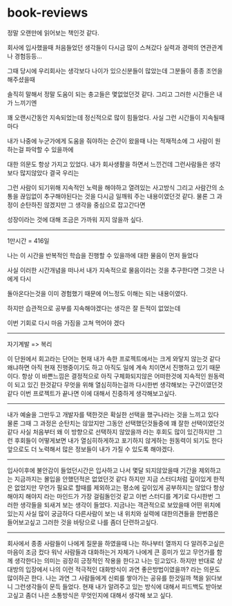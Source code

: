 # book-reviews



정말 오랜만에 읽어보는 책인것 같다. 

 

회사에 입사했을때 처음들었던 생각들이 다시금 많이 스쳐갔다 실력과 경력의 연관관계나 경험등등...

그때 당시에 우리회사는 생각보다 나이가 있으신분들이 많았는데 그분들이 종종 조언을 해주셨을때

솔직히 말해서 정말 도움이 되는 충고들은 몇없었던것 같다. 그리고 그러한 시간들은 내가 느끼기엔 

꽤 오랜시간동안 지속되었는데 정신적으로 많이 힘들었다. 사실 그런 시간들이 지속될때마다 

내가 나중에 누군가에게 도움을 줘야하는 순간이 왔을때 나는 적재적소에 그 사람이 원하는걸 파악할 수 있을까에 

대한 의문도 항상 가지고 있었다. 내가 회사생활을 하면서 느낀건데 그런사람들은 생각보다 많지않았다 결국 우리는

그런 사람이 되기위해 지속적인 노력을 해야하고 열려있는 사고방식 그리고 사람간의 소통을 끊임없이 추구해야된다는 것을 다시금 일깨워 주는 내용이였던것 같다. 물론 그 과정이 순탄하진 않겠지만 그 생각을 중심으로 잡고간다면 

성장이라는 것에 대해 조금은 가까워 지지 않을까 싶다.  

***

1만시간 = 416일 

나는 이 시간을 반복적인 학습을 진행할 수 있을까에 대한 물음이 먼저 들었다

사실 이러한 시간개념을 떠나서 내가 지속적으로 물음이라는 것을 추구한다면 그것은 나에게 다시 

돌아온다는것을 이미 경험했기 때문에 어느정도 이해는 되는 내용이였다. 

하지만 습관적으로 공부를 지속해야겠다는 생각은 잘 든적이 없었는데 

이번 기회로 다시 마음 가짐을 고쳐 먹어야 겠다

***

자기계발 => 복리 

이 단원에서 회고라는 단어는 현재 내가 속한 프로젝트에서는 크게 와닿지 않는것 같다 
왜냐하면 아직 현재 진행중이기도 하고 아직도 일에 계속 치이면서 진행하고 있기 때문이다. 
항상 이 바쁜느낌은 결정적으로 아직 구체화되지않은 어떠한것에 지속적인 원동력이 되고 있긴 한것같다 
무엇을 위해 열심히하는걸까 다시한번 생각해보는 구간이였던것 같다 
이번 프로젝트가 끝나면 이에 대해서 진중하게 생각해보고싶다. 

*** 

내가 예술을 그만두고 개발자를 택한것은 확실한 선택을 했구나라는 것을 느끼고 있다 
물론 그때 그 과정은 순탄치는 않았지만 그동안 선택했던것들중에 꽤 잘한 선택이였던것 같다 
사실 처음부터 왜 이 방향으로 선택하지 않았을까 라는 후회도 많이 있긴하지만 
그런 후회들이 어떻게보면 내가 열심히하게하고 포기하지 않게하는 원동력이 되기도 한다 
앞으로도 더 노력해서 많은 정보들이 내가 가질 수 있도록 해야겠다. 


***

입사이후에 불안감이 들었던시간은 입사하고 나서 몇달 되지않았을때 기간을 제외하고는 지금까지는 몰입을 안했던적은 없었던것 같다 
하지만 지금 스터디처럼 깊이있게 한적은 없었지만 무언가 필요로 할때를 제외하고는 평소에 깊이있게 공부하지는 않았다 
항상 해야지 해야지 라는 마인드가 가장 걸림돌인것 같고 이번 스터디를 계기로 다시한번 그러한 생각들을 되새겨 보는 생각이 들었다.
지금나는 객관적으로 보았을때 어떤 위치에 있는지 사실 많이 궁금하다 다른사람이 보는 내 위치와 실력에 대한의견들을 
한번쯤은 들어보고싶고 그러한 것을 바탕으로 나를 좀더 단련하고싶다.

***

회사에서 종종 사람들이 나에게 질문을 하였을때 나는 하나부터 열까지 다 알려주고싶은 마음이 조금 컸다 
워낙 사람들과 대화하는거 자체가 나에게 큰 흥미가 있고 무언가를 함께 생각한다는 의미는 굉장히 긍정적인 작용을 한다고 나는 믿고있다. 
하지만 반대로 상대방의 입장에서 나의 이런 적극적인 대화방식이 과연 좋은방법이였을까? 라는 의문도 많이하곤 한다. 
나는 과연 그 사람들에게 신뢰를 쌓아가는 공유를 한것일까 책을 읽다보니 그런생각들이 문득 들었다. 
현재 내가 알려주고 있는 방식에 대해서 피드백도 받아보고싶고 좀더 나은 소통방식은 무엇인지에 대해서 생각해 보고 싶다.





